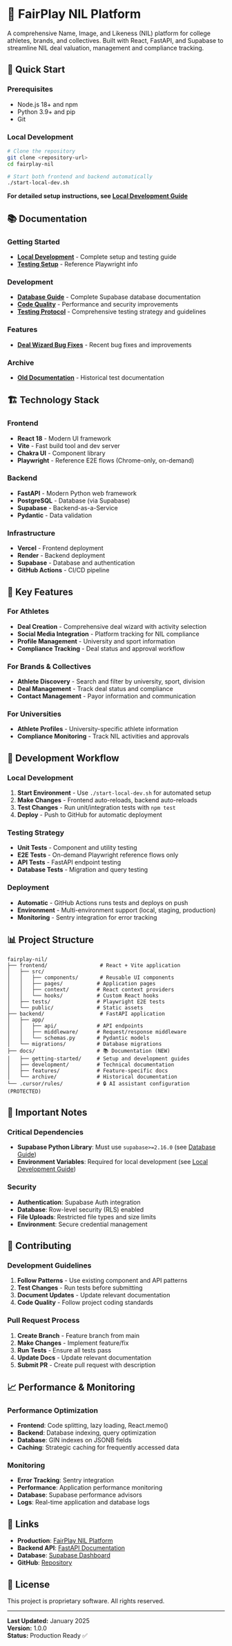 # 🏈 FairPlay NIL Platform

A comprehensive Name, Image, and Likeness (NIL) platform for college athletes, brands, and collectives. Built with React, FastAPI, and Supabase to streamline NIL deal valuation, management and compliance tracking.

## 🚀 Quick Start

### Prerequisites
- Node.js 18+ and npm
- Python 3.9+ and pip
- Git

### Local Development
```bash
# Clone the repository
git clone <repository-url>
cd fairplay-nil

# Start both frontend and backend automatically
./start-local-dev.sh
```

**For detailed setup instructions, see [Local Development Guide](docs/getting-started/local-development.md)**

## 📚 Documentation

### Getting Started
- **[Local Development](docs/getting-started/local-development.md)** - Complete setup and testing guide
- **[Testing Setup](docs/getting-started/local-development.md#playwright-reference-only)** - Reference Playwright info

### Development
- **[Database Guide](docs/development/database/supabase-guide.md)** - Complete Supabase database documentation
- **[Code Quality](docs/development/code-quality/improvements.md)** - Performance and security improvements
- **[Testing Protocol](docs/testing/testing-protocol.md)** - Comprehensive testing strategy and guidelines

### Features
- **[Deal Wizard Bug Fixes](docs/features/deal-wizard/bug-fixes.md)** - Recent bug fixes and improvements

### Archive
- **[Old Documentation](docs/archive/old-docs/)** - Historical test documentation

## 🏗️ Technology Stack

### Frontend
- **React 18** - Modern UI framework
- **Vite** - Fast build tool and dev server
- **Chakra UI** - Component library
- **Playwright** - Reference E2E flows (Chrome-only, on-demand)

### Backend
- **FastAPI** - Modern Python web framework
- **PostgreSQL** - Database (via Supabase)
- **Supabase** - Backend-as-a-Service
- **Pydantic** - Data validation

### Infrastructure
- **Vercel** - Frontend deployment
- **Render** - Backend deployment
- **Supabase** - Database and authentication
- **GitHub Actions** - CI/CD pipeline

## 🎯 Key Features

### For Athletes
- **Deal Creation** - Comprehensive deal wizard with activity selection
- **Social Media Integration** - Platform tracking for NIL compliance
- **Profile Management** - University and sport information
- **Compliance Tracking** - Deal status and approval workflow

### For Brands & Collectives
- **Athlete Discovery** - Search and filter by university, sport, division
- **Deal Management** - Track deal status and compliance
- **Contact Management** - Payor information and communication

### For Universities
- **Athlete Profiles** - University-specific athlete information
- **Compliance Monitoring** - Track NIL activities and approvals

## 🔧 Development Workflow

### Local Development
1. **Start Environment** - Use `./start-local-dev.sh` for automated setup
2. **Make Changes** - Frontend auto-reloads, backend auto-reloads
3. **Test Changes** - Run unit/integration tests with `npm test`
4. **Deploy** - Push to GitHub for automatic deployment

### Testing Strategy
- **Unit Tests** - Component and utility testing
- **E2E Tests** - On-demand Playwright reference flows only
- **API Tests** - FastAPI endpoint testing
- **Database Tests** - Migration and query testing

### Deployment
- **Automatic** - GitHub Actions runs tests and deploys on push
- **Environment** - Multi-environment support (local, staging, production)
- **Monitoring** - Sentry integration for error tracking

## 📊 Project Structure

```
fairplay-nil/
├── frontend/                 # React + Vite application
│   ├── src/
│   │   ├── components/       # Reusable UI components
│   │   ├── pages/           # Application pages
│   │   ├── context/         # React context providers
│   │   └── hooks/           # Custom React hooks
│   ├── tests/               # Playwright E2E tests
│   └── public/              # Static assets
├── backend/                  # FastAPI application
│   ├── app/
│   │   ├── api/             # API endpoints
│   │   ├── middleware/      # Request/response middleware
│   │   └── schemas.py       # Pydantic models
│   └── migrations/          # Database migrations
├── docs/                    # 📚 Documentation (NEW)
│   ├── getting-started/     # Setup and development guides
│   ├── development/         # Technical documentation
│   ├── features/            # Feature-specific docs
│   └── archive/             # Historical documentation
└── .cursor/rules/           # 🔒 AI assistant configuration (PROTECTED)
```

## 🚨 Important Notes

### Critical Dependencies
- **Supabase Python Library**: Must use `supabase>=2.16.0` (see [Database Guide](docs/development/database/supabase-guide.md))
- **Environment Variables**: Required for local development (see [Local Development Guide](docs/getting-started/local-development.md))

### Security
- **Authentication**: Supabase Auth integration
- **Database**: Row-level security (RLS) enabled
- **File Uploads**: Restricted file types and size limits
- **Environment**: Secure credential management

## 🤝 Contributing

### Development Guidelines
1. **Follow Patterns** - Use existing component and API patterns
2. **Test Changes** - Run tests before submitting
3. **Document Updates** - Update relevant documentation
4. **Code Quality** - Follow project coding standards

### Pull Request Process
1. **Create Branch** - Feature branch from main
2. **Make Changes** - Implement feature/fix
3. **Run Tests** - Ensure all tests pass
4. **Update Docs** - Update relevant documentation
5. **Submit PR** - Create pull request with description

## 📈 Performance & Monitoring

### Performance Optimization
- **Frontend**: Code splitting, lazy loading, React.memo()
- **Backend**: Database indexing, query optimization
- **Database**: GIN indexes on JSONB fields
- **Caching**: Strategic caching for frequently accessed data

### Monitoring
- **Error Tracking**: Sentry integration
- **Performance**: Application performance monitoring
- **Database**: Supabase performance advisors
- **Logs**: Real-time application and database logs

## 🔗 Links

- **Production**: [FairPlay NIL Platform](https://fairplay-nil.vercel.app)
- **Backend API**: [FastAPI Documentation](https://fairplay-nil-backend.onrender.com/docs)
- **Database**: [Supabase Dashboard](https://supabase.com/dashboard/project/izitucbtlygkzncwmsjl)
- **GitHub**: [Repository](https://github.com/your-org/fairplay-nil)

## 📝 License

This project is proprietary software. All rights reserved.

---

**Last Updated:** January 2025  
**Version:** 1.0.0  
**Status:** Production Ready ✅
